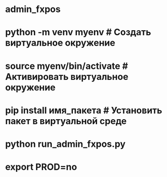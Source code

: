 # admin_fxpos
# python -m venv myenv  # Создать виртуальное окружение
# source myenv/bin/activate  # Активировать виртуальное окружение
# pip install имя_пакета  # Установить пакет в виртуальной среде
# python run_admin_fxpos.py
# export PROD=no
